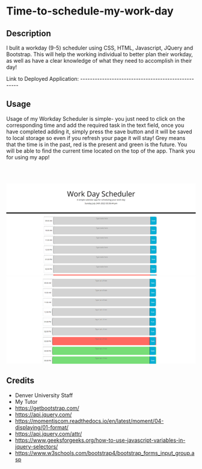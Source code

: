 # Time-to-schedule-my-work-day

## Description

I bulit a workday (9-5) scheduler using CSS, HTML, Javascript, JQuery and Bootstrap.
This will help the working individual to better plan their workday, as well as have a clear knowledge of what they need to accomplish in their day!

Link to Deployed Application: ----------------------------------------------------

## Usage

Usage of my Workday Scheduler is simple- you just need to click on the corresponding time and add the required task in the text field, once you have completed adding it, simply press the save button and it will be saved to local storage so even if you refresh your page it will stay! Grey means that the time is in the past, red is the present and green is the future. You will be able to find the current time located on the top of the app.
Thank you for using my app!

<br></br>

![Workday Scheduler](./assets/img/Screenshot%202022-07-24%20153656.png)
![Workday Scheduler](./assets/img/Screenshot%202022-07-24%20153755.png)

## Credits
- Denver University Staff
- My Tutor
- https://getbootstrap.com/
- https://api.jquery.com/
- https://momentjscom.readthedocs.io/en/latest/moment/04-displaying/01-format/
- https://api.jquery.com/attr/
- https://www.geeksforgeeks.org/how-to-use-javascript-variables-in-jquery-selectors/
- https://www.w3schools.com/bootstrap4/bootstrap_forms_input_group.asp


